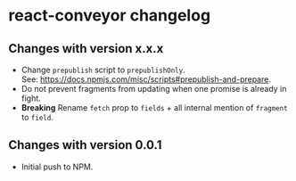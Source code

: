 react-conveyor changelog
========================

Changes with version x.x.x
--------------------------

- Change `prepublish` script to `prepublishOnly`.  
  See: https://docs.npmjs.com/misc/scripts#prepublish-and-prepare.
- Do not prevent fragments from updating when one promise is already in fight.
- **Breaking** Rename `fetch` prop to `fields` + all internal mention of `fragment` to `field`.


Changes with version 0.0.1
--------------------------

- Initial push to NPM.
